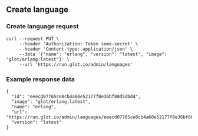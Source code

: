## Create language

### Create language request
    curl --request PUT \
         --header 'Authorization: Token some-secret' \
         --header 'Content-type: application/json' \
         --data '{"name": "erlang", "version": "latest", "image": "glot/erlang:latest"}' \
         --url 'https://run.glot.io/admin/languages'


### Example response data
    {
      "id": "eeecd07765ce8cb4a60e52177f8e36bf80d5dbd4",
      "image": "glot/erlang:latest",
      "name": "erlang",
      "url": "https://run.glot.io/admin/languages/eeecd07765ce8cb4a60e52177f8e36bf80d5dbd4",
      "version": "latest"
    }
